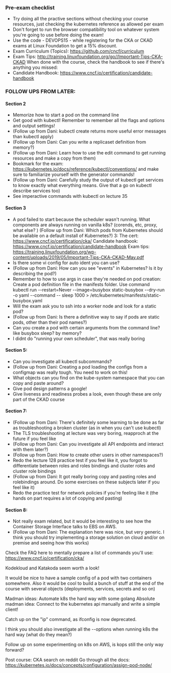 ### Pre-exam checklist
- Try doing all the practive sections without checking your course resources, just checking the kubernetes reference as allowed per exam
- Don't forget to run the browser compatibility tool on whatever system you're going to use before doing the exam!
- Use the code - DEVOPS15 - while registering for the CKA or CKAD exams at Linux Foundation to get a 15% discount.
- Exam Curriculum (Topics): https://github.com/cncf/curriculum
- Exam Tips: http://training.linuxfoundation.org/go//Important-Tips-CKA-CKAD
When done with the course, check the handbook to see if there's anything you missed:
- Candidate Handbook: https://www.cncf.io/certification/candidate-handbook


### FOLLOW UPS FROM LATER:
#### Section 2
- Memorize how to start a pod on the command line
- Get good with kubectl! Remember to remember all the flags and options and output settings!
- (Follow up from Dani: kubectl create returns more useful error messages than kubectl apply)
- (Follow up from Dani: Can you write a replicaset definition from memory?)
- (Follow up from Dani: Learn how to use the edit command to get running resources and make a copy from them)
- Bookmark for the exam: https://kubernetes.io/docs/reference/kubectl/conventions/ and make sure to familiarize yourself with the generator commands!
- (Follow up from Dani: Carefully study the output of kubectl get services to know exactly what everything means. Give that a go on kubectl describe services too)
- See imperactive commands with kubectl on lecture 35

#### Section 3
- A pod failed to start because the scheduler wasn't running. What components are always running on vanilla k8s? (corends, etc, proxy, what else? ) (Follow up from Dani: Which pods from Kubernetes should be available on a default install of Kubernetes?)
3:
The cert: https://www.cncf.io/certification/cka/
Candidate handbook: https://www.cncf.io/certification/candidate-handbook
Exam tips: https://training.linuxfoundation.org/wp-content/uploads/2019/05/Important-Tips-CKA-CKAD-May.pdf
- Is there some vi config for auto ident you can use?
- (Follow up from Dani: How can you see "events" in Kubernetes? Is it by describing the pod?)
- Remember to how to use args in case they're needed on pod creation: Create a pod definition file in the manifests folder. Use command kubectl run --restart=Never --image=busybox static-busybox --dry-run -o yaml --command -- sleep 1000 > /etc/kubernetes/manifests/static-busybox.yaml
- Will the exam ask you to ssh into a worker node and look for a static pod?
- (Follow up from Dani: Is there a definitive way to say if pods are static pods, other than their pod names?)
- Can you create a pod with certain arguments from the command line? like busybox sleep? by memory?
- I didnt do "running your own scheduler", that was really boring

#### Section 5:
- Can you investigate all kubectl subcommands?
- (Follow up from Dani: Creating a pod loading the configs from a configmap was really tough. You need to work on this!
- What objects can you find on the kube-system namespace that you can copy and paste around?
- Give pod design patterns a google! 
- Give liveness and readiness probes a look, even though these are only part of the CKAD course

#### Section 7:
- (Follow up from Dani: There's definitely some learning to be done as far as troubleshooting a broken cluster (as in when you can't use kubectl)
- The TLS troubleshooting at lecture was very boring, reapproch at the future if you feel like
- (Follow up from Dani: Can you investigate all API endpoints and interact with them later?)
- (Follow up from Dani: How to create other users in other namespaces?)
- Redo the lecture 128 practice test if you feel like it, you forgot to differentiate between roles and roles bindings and cluster roles and cluster role bindings 
- (Follow up from Dani: It got really boring copy and pasting roles and rolebindings around. Do some exercises on these subjects later if you feel like it)
- Redo the practice test for network policies if you're feeling like it (the hands on part requires a lot of copying and pasting)

#### Section 8:
- Not really exam related, but it would be interesting to see how the Container Storage Interface talks to EBS on AWS.
- (Follow up from Dani: The explanation here was nice, but very generic. I think you should try implementing a storage solution on cloud and/or on premise and seeing how this works)

Check the FAQ here to mentally prepare a list of commands you'll use:
https://www.cncf.io/certification/cka/

Kodekloud and Katakoda seem worth a look!

It would be nice to have a sample config of a pod with two containers somewhere.
Also it would be cool to build a bunch of stuff at the end of the course with several objects (deployments, services, secrets and so on)

Madman ideas: Automate k8s the hard way with some golang
Absolute madman idea: Connect to the kubernetes api manually and write a simple client!

Catch up on the "ip" command, as ifconfig is now deprecated.

I think you should also investigate all the --options when running k8s the hard way (what do they mean?)

Follow up on some experimenting on k8s on AWS, is kops still the only way forward?

Post course:
CKA search on reddit
Go through all the docs: https://kubernetes.io/docs/concepts/configuration/assign-pod-node/

